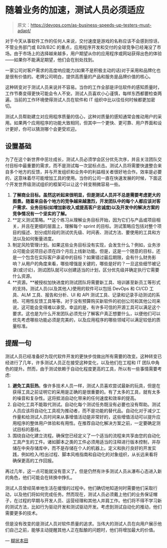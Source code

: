 # 随着业务的加速，测试人员必须适应

> 原文：<https://devops.com/as-business-speeds-up-testers-must-adapt/>

对于今天从事软件工作的任何人来说，交付速度是游戏的名称应该不会感到惊讶。不管业务部门或 B2B/B2C 的重点，应用程序开发和交付的全球竞争已经淹没了市场。由于市场上的选择越来越多，用户期望从你的应用程序或网站获得出色的体验——如果你不能满足期望，他们会在别处找到。

一家公司对客户需求的高度响应能力(如果不是积极主动的话)对于采用和品牌化也是很有价值的。老牌公司明白，提供高质量的产品和服务是品牌价值的核心。

这种转变对于测试人员来说并不容易。当你的工作全部是评估软件的感知质量时，工作节奏变得更快可能会令人不安。测试人员喜欢小心谨慎，每样东西都要检查两遍。当前的工作环境使得测试人员在软件和 IT 组织中比以往任何时候都更加密切。

测试人员帮助建立对应用程序质量的信心，这种对质量的感知通常会推动用户的采用。如果两个应用程序的功能大致相同，但其中一个更快、更可靠、用户界面和设计更好，你可以猜测哪个会更受欢迎。

## **设置基础**

为了在这个新世界中茁壮成长，测试人员必须学会区分优先次序，并且关注团队交付目标中最重要的需求，而不是测试每一次鼠标点击。测试人员将需要快速整合来自多个地方的反馈，并与开发组织和业务中的利益相关者很好地合作。效率是必要的，这意味着尽可能增加工具的使用。当你的公司一直在快速发展的时候，下面这个开发世界级测试组织的框架可以让这个转变稍微容易一些。

1.  **了解商业目标。虽然这听起来很明显，但是测试人员并不总是需要考虑更大的图景。随着来自各个地方的竞争越来越激烈，开发团队中的每个人都应该对客户需求、业务目标(如增加新收入或提高客户忠诚度)以及开发中的解决方案的竞争情况有一个坚实的了解。**
2.  **定义测试策略。**这个练习从理解业务目标开始，因为它们与产品或项目相关，并且在更细的层面上，理解每个 sprint 的目标。测试策略应包括对整个项目的描述、划分成阶段的测试优先级、时间表、测试方法、要使用的工具和方法以及如何衡量进度。
3.  制定风险管理计划。如果这些业务目标没有实现，会发生什么？例如，业务涉众可能会说项目必须在四个月后上线新功能。但是，这是一个随意的目标，还是一个包含在实际客户承诺中的目标？如果错过最后期限，会有什么财务影响？从用户的角度来看，哪些增强是关键的，哪些是好的？一旦这些细节被记录(或讨论)，测试团队就可以创建适当的计划，区分优先级并确定执行它需要什么资源。
4.  **资源。**被授权加快进度的测试团队将需要新工具、培训甚至新员工等形式的支持。测试人员(以及其他人)使用的软件可以包括 DevOps 和 CI/CD 工具、ALM 工具、报告和分析、UI 和 API 测试工具、记录和记录手动测试的系统、可用性反馈工具等等。对于没有预算购买新软件的初创公司和其他公司来说，这可能会变得难以承受。幸运的是，有许多可信的开源工具可以满足这个要求。这也是为什么开发团队必须充分了解客户真正想要什么，以便他们可以优先考虑哪些功能必须是完美的，以及应用程序的哪些领域可以满足较低的质量标准。

## **提醒一句**

测试人员已经准备好为现代软件开发的更快步伐做出所有需要的改变。这种转变已经进行了几年，许多测试人员正在接受这种变化，以及他们在工程和 IT 团队中角色的提升。然而，由于测试依赖于自动化程度更高的工具，所以有一些事情需要考虑:

1.  **避免工具狂热**。像许多技术人员一样，测试人员喜欢尝试最新的玩具，但是在获得工具之前证明它的采用是正确的是很重要的。有了太多的工具，就有太多的噪音和复杂性。这将抵消自动化带来的任何速度和效率的提高。
2.  自动化工具不能取代测试。自动化每个测试任务既没有必要也没有帮助。测试人员应该将自动化工具视为推动者，而不是功能的替代品。自动化对于减少工作量和给测试人员时间来从事增值活动是非常好的，这些增值活动可以提升应用程序的整体用户体验和有用性。在推荐自动化解决方案之前，一定要确定测试目标的基线。
3.  围绕自动化建立流程。确保您已经定义了一个适当的流程来共享由您的自动化工具产生的工件。诸如脚本之类的工件必须用适当的注释进行版本控制，并存储在中央存储库中，而不是存储在个人的机器上。定义和执行良好的开发实践，例如检入/检出过程、脚本风格指南和自动化的对象组织，从长远来看将确保更高的工作回报。

再过几年，这一点可能就没有意义了。但是仍然有许多测试人员从瀑布心态进入新的角色，他们可能会在转换中挣扎。

测试人员曾经简单地生活在缓慢的过程中。他们确切地知道何时需要他们采取行动，以及他们将如何完成任务。然而现在，测试人员必须戴上他们的业务保证帽子，在过程的早期与开发人员、运营经理和其他人并肩工作。他们将不得不学习新的测试方法，比如行为驱动开发和测试驱动开发。考虑到测试自动化的推动，他们需要更多的技术。

但是没有改变的是测试人员对软件质量的追求。当伟大的测试人员在向用户展示他们自己之前，能够主动提醒其他人正在酝酿的问题时，他们将增加最大的价值。

— [糊状本田](https://devops.com/author/mush-honda/)